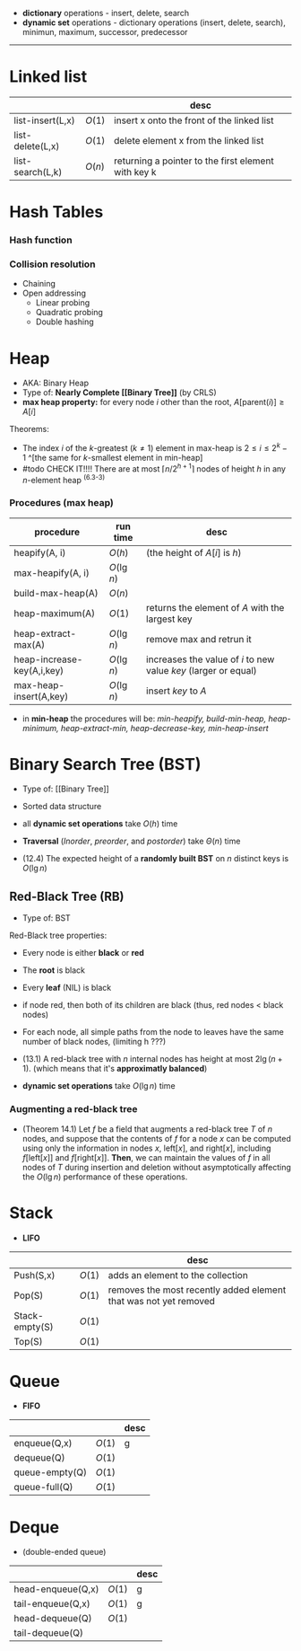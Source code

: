 - **dictionary** operations - insert, delete, search
- **dynamic set** operations - dictionary operations (insert, delete, search), minimun, maximum, successor, predecessor

____
# Linked list

|                  |        | desc                                                |
| ---------------- | ------ | --------------------------------------------------- |
| list-insert(L,x) | $O(1)$ | insert x onto the front of the linked list                                                   |
| list-delete(L,x) | $O(1)$ | delete element x from the linked list                                                  |
| list-search(L,k) | $O(n)$ | returning a pointer to the first element with key k |


# Hash Tables

### Hash function

### Collision resolution
- Chaining
- Open addressing
	- Linear probing
	- Quadratic probing
	- Double hashing

# Heap

- AKA: Binary Heap
- Type of: **Nearly Complete [[Binary Tree]]** (by CRLS)
- **max heap property:** for every node $i$ other than the root, $A[\text{parent}(i)]\geq A[i]$

Theorems:
- The index $i$ of the $k$-greatest ($k\neq{1}$) element in max-heap is $2\leq{i}\leq{2}^{k}-1$ ^[the same for  $k$-smallest element in min-heap]
- #todo CHECK IT!!!! There are at most $\lceil{n}/{2^{h+1}}\rceil$ nodes of height $h$ in any $n$-element heap <sup>(6.3-3)</sup>

### Procedures (max heap)

| procedure                  | run time    | desc                                                            |
| -------------------------- | ----------- | --------------------------------------------------------------- |
| heapify(A, i)              | $O(h)$      | (the height of $A[i]$ is $h$)                                   |
| max-heapify(A, i)          | $O(\lg n)$  |                                                                 |
| build-max-heap(A)          | $O(n)$      |                                                                 |
| heap-maximum(A)            | $O(1)$      | returns the element of $A$ with the largest key                 |
| heap-extract-max(A)        | $O(\lg{n})$ | remove max and retrun it                                        |
| heap-increase-key(A,i,key) | $O(\lg{n})$ | increases the value of $i$ to new value $key$ (larger or equal) |
| max-heap-insert(A,key)     | $O(\lg{n})$ | insert $key$ to $A$                                             |

- in **min-heap** the procedures will be: *min-heapify, build-min-heap, heap-minimum, heap-extract-min, heap-decrease-key, min-heap-insert*

# Binary Search Tree (BST)

- Type of: [[Binary Tree]]
- Sorted data structure
- all **dynamic set operations** take $O(h)$ time
- **Traversal** (*Inorder*, *preorder*, and *postorder*) take $\Theta(n)$ time

- (12.4) The expected height of a **randomly built BST** on $n$ distinct keys is $O(\lg n)$

## Red-Black Tree (RB)

- Type of: BST

Red-Black tree properties:
- Every node is either **black** or **red**
- The **root** is black
- Every **leaf** (NIL) is black
- if node red, then both of its children are black (thus, red nodes $<$ black nodes)
- For each node, all simple paths from the node to leaves have the same number of black nodes, (limiting h ???)


- (13.1) A red-black tree with $n$ internal nodes has height at most $2\lg{(n+1)}$. (which means that it's **approximatly balanced**)

- **dynamic set operations** take $O(\lg{n})$ time


###  **Augmenting** a red-black tree 

- (Theorem 14.1) Let $f$ be a field that augments a red-black tree $T$ of $n$ nodes, and suppose that the contents of $f$ for a node $x$ can be computed using only the information in nodes $x$, $\text{left}[x]$, and $\text{right}[x]$, including $f[\text{left}[x]]$ and $f[\text{right}[x]]$. **Then**, we can maintain the values of $f$ in all nodes of $T$ during insertion and deletion without asymptotically affecting the $O(\lg n)$ performance of these operations. 


# Stack

- **LIFO**

|                |        | desc                                                             |
| -------------- | ------ | ---------------------------------------------------------------- |
| Push(S,x)      | $O(1)$ | adds an element to the collection                                |
| Pop(S)         | $O(1)$ | removes the most recently added element that was not yet removed |
| Stack-empty(S) | $O(1)$ |                                                                  |
| Top(S)         | $O(1)$ |                                                                  |


# Queue

- **FIFO**

|                |        | desc |
| -------------- | ------ | ---- |
| enqueue(Q,x)   | $O(1)$ | g    |
| dequeue(Q)     | $O(1)$ |      |
| queue-empty(Q) | $O(1)$ |      |
| queue-full(Q)  | $O(1)$ |      |

# Deque

- (double-ended queue)


|                   |        | desc |
| ----------------- | ------ | ---- |
| head-enqueue(Q,x) | $O(1)$ | g    |
| tail-enqueue(Q,x) | $O(1)$ | g    |
| head-dequeue(Q)   | $O(1)$ |      |
| tail-dequeue(Q)   |        |      |
